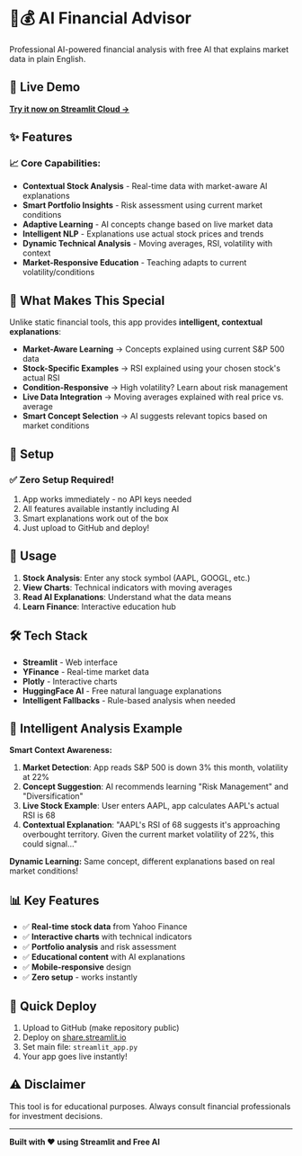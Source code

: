 # 🤖💰 AI Financial Advisor

Professional AI-powered financial analysis with free AI that explains market data in plain English.

## 🚀 Live Demo

**[Try it now on Streamlit Cloud →](https://your-app-url.streamlit.app)**

## ✨ Features

### 📈 Core Capabilities:
- **Contextual Stock Analysis** - Real-time data with market-aware AI explanations
- **Smart Portfolio Insights** - Risk assessment using current market conditions
- **Adaptive Learning** - AI concepts change based on live market data  
- **Intelligent NLP** - Explanations use actual stock prices and trends
- **Dynamic Technical Analysis** - Moving averages, RSI, volatility with context
- **Market-Responsive Education** - Teaching adapts to current volatility/conditions

## 🎯 What Makes This Special

Unlike static financial tools, this app provides **intelligent, contextual explanations**:
- **Market-Aware Learning** → Concepts explained using current S&P 500 data
- **Stock-Specific Examples** → RSI explained using your chosen stock's actual RSI
- **Condition-Responsive** → High volatility? Learn about risk management
- **Live Data Integration** → Moving averages explained with real price vs. average
- **Smart Concept Selection** → AI suggests relevant topics based on market conditions

## 🔧 Setup

### ✅ Zero Setup Required!
1. App works immediately - no API keys needed
2. All features available instantly including AI
3. Smart explanations work out of the box
4. Just upload to GitHub and deploy!

## 📱 Usage

1. **Stock Analysis**: Enter any stock symbol (AAPL, GOOGL, etc.)
2. **View Charts**: Technical indicators with moving averages
3. **Read AI Explanations**: Understand what the data means
4. **Learn Finance**: Interactive education hub

## 🛠 Tech Stack

- **Streamlit** - Web interface
- **YFinance** - Real-time market data  
- **Plotly** - Interactive charts
- **HuggingFace AI** - Free natural language explanations
- **Intelligent Fallbacks** - Rule-based analysis when needed

## 🧠 Intelligent Analysis Example

**Smart Context Awareness:**
1. **Market Detection**: App reads S&P 500 is down 3% this month, volatility at 22%
2. **Concept Suggestion**: AI recommends learning "Risk Management" and "Diversification"  
3. **Live Stock Example**: User enters AAPL, app calculates AAPL's actual RSI is 68
4. **Contextual Explanation**: "AAPL's RSI of 68 suggests it's approaching overbought territory. Given the current market volatility of 22%, this could signal..."

**Dynamic Learning:** Same concept, different explanations based on real market conditions!

## 📊 Key Features

- ✅ **Real-time stock data** from Yahoo Finance
- ✅ **Interactive charts** with technical indicators
- ✅ **Portfolio analysis** and risk assessment
- ✅ **Educational content** with AI explanations
- ✅ **Mobile-responsive** design
- ✅ **Zero setup** - works instantly

## 🚀 Quick Deploy

1. Upload to GitHub (make repository public)
2. Deploy on [share.streamlit.io](https://share.streamlit.io)
3. Set main file: `streamlit_app.py`
4. Your app goes live instantly!

## ⚠️ Disclaimer

This tool is for educational purposes. Always consult financial professionals for investment decisions.

---

**Built with ❤️ using Streamlit and Free AI**